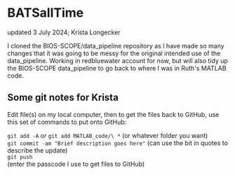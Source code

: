 # BATSallTime
updated 3 July 2024; Krista Longecker

I cloned the BIOS-SCOPE/data_pipeline repository as I have made so many changes that it was going to be messy for the original intended use of the data_pipeline. Working in redbluewater account for now, but will also tidy up the BIOS-SCOPE data_pipeline to go back to where I was in Ruth's MATLAB code. 

## Some git notes for Krista
Edit file(s) on my local computer, then to get the files back to GitHub, use this set of commands to put onto GitHub:

```git add -A``` *or* ```git add MATLAB_code/\ *``` (or whatever folder you want)\
```git commit -am "Brief description goes here"``` (can use the bit in quotes to describe the update)\
```git push```\
(enter the passcode I use to get files to GitHub)
